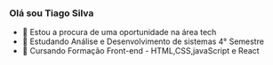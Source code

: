 ### Olá sou Tiago Silva

- 🔭 Estou a procura de uma oportunidade na área tech
- 📖 Estudando Análise e Desenvolvimento de sistemas 4° Semestre 
- 📘 Cursando Formação Front-end - HTML,CSS,javaScript e React


